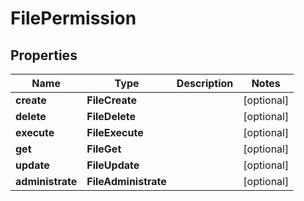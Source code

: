 

# FilePermission


## Properties

Name | Type | Description | Notes
------------ | ------------- | ------------- | -------------
**create** | **FileCreate** |  |  [optional]
**delete** | **FileDelete** |  |  [optional]
**execute** | **FileExecute** |  |  [optional]
**get** | **FileGet** |  |  [optional]
**update** | **FileUpdate** |  |  [optional]
**administrate** | **FileAdministrate** |  |  [optional]



